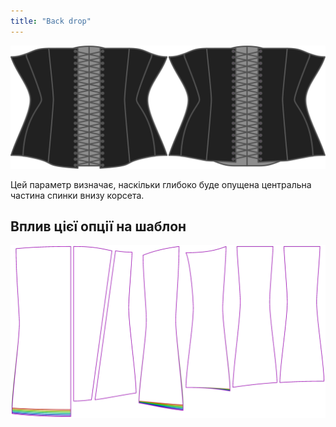```yaml
---
title: "Back drop"
---
```


![Опція зворотного падіння на Катрін](./backdrop.svg)

Цей параметр визначає, наскільки глибоко буде опущена центральна частина спинки внизу корсета.

## Вплив цієї опції на шаблон

![На цьому зображенні показано вплив цієї опції шляхом накладання декількох варіантів, які мають різне значення для цієї опції](cathrin_backdrop_sample.svg "Вплив цієї опції на шаблон")
